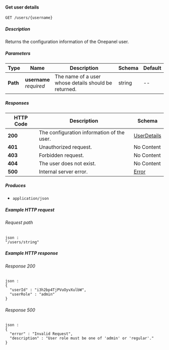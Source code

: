 
<a name="get_users_username"></a>
#### Get user details
```
GET /users/{username}
```


##### Description
Returns the configuration information of the Onepanel user.


##### Parameters

|Type|Name|Description|Schema|Default|
|---|---|---|---|---|
|**Path**|**username**  <br>*required*|The name of a user whose details should be returned.|string|--|


##### Responses

|HTTP Code|Description|Schema|
|---|---|---|
|**200**|The configuration information of the user.|[UserDetails](../definitions/UserDetails.md#userdetails)|
|**401**|Unauthorized request.|No Content|
|**403**|Forbidden request.|No Content|
|**404**|The user does not exist.|No Content|
|**500**|Internal server error.|[Error](../definitions/Error.md#error)|


##### Produces

* `application/json`


##### Example HTTP request

###### Request path
```
json :
"/users/string"
```


##### Example HTTP response

###### Response 200
```
json :
{
  "userId" : "i3h2bp4TjPVuOyvXulbW",
  "userRole" : "admin"
}
```


###### Response 500
```
json :
{
  "error" : "Invalid Request",
  "description" : "User role must be one of 'admin' or 'regular'."
}
```



